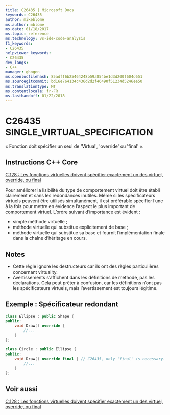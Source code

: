 ```yaml
---
title: C26435 | Microsoft Docs
keywords: C26435
author: mikeblome
ms.author: mblome
ms.date: 01/18/2017
ms.topic: reference
ms.technology: vs-ide-code-analysis
f1_keywords:
- C26435
helpviewer_keywords:
- C26435
dev_langs:
- C++
manager: ghogen
ms.openlocfilehash: 85adff6b25464248b59a854be1d3d200f604d651
ms.sourcegitcommit: bd16e764134c436d2d2f46490f51234d5246ee50
ms.translationtype: MT
ms.contentlocale: fr-FR
ms.lasthandoff: 01/22/2018
---
```

# <a name="c26435-singlevirtualspecification"></a>C26435 SINGLE_VIRTUAL_SPECIFICATION

« Fonction doit spécifier un seul de 'Virtual', 'override' ou 'final' ».

## <a name="c-core-guidelines"></a>Instructions C++ Core

[C.128 : Les fonctions virtuelles doivent spécifier exactement un des virtuel, override, ou final](https://github.com/isocpp/CppCoreGuidelines/blob/master/CppCoreGuidelines.md)

Pour améliorer la lisibilité du type de comportement virtuel doit être établi clairement et sans les redondances inutiles. Même si les spécificateurs virtuels peuvent être utilisés simultanément, il est préférable spécifier l’une à la fois pour mettre en évidence l’aspect le plus important de comportement virtuel. L’ordre suivant d’importance est évident :

- simple méthode virtuelle ;
- méthode virtuelle qui substitue explicitement de base ;
- méthode virtuelle qui substitue sa base et fournit l’implémentation finale dans la chaîne d’héritage en cours.

## <a name="notes"></a>Notes

- Cette règle ignore les destructeurs car ils ont des règles particulières concernant virtuality.
- Avertissements s’affichent dans les définitions de méthode, pas les déclarations. Cela peut prêter à confusion, car les définitions n’ont pas les spécificateurs virtuels, mais l’avertissement est toujours légitime.

## <a name="example-redundant-specifier"></a>Exemple : Spécificateur redondant

```cpp
class Ellipse : public Shape {
public:
    void Draw() override {
        //...
    }
};

class Circle : public Ellipse {
public:
    void Draw() override final { // C26435, only 'final' is necessary.
        //...
    }
};
```

## <a name="see-also"></a>Voir aussi

[C.128 : Les fonctions virtuelles doivent spécifier exactement un des virtuel, override, ou final](https://github.com/isocpp/CppCoreGuidelines/blob/master/CppCoreGuidelines.md)